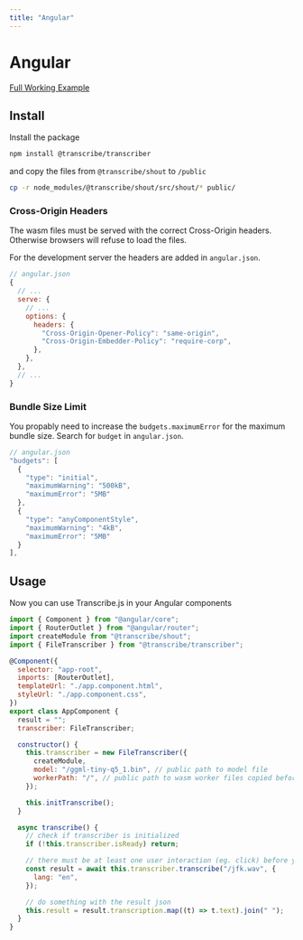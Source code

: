 ```yaml
---
title: "Angular"
---
```


# Angular

[Full Working Example](https://github.com/TranscribeJs/examples/tree/main/angular)

## Install

Install the package

```bash
npm install @transcribe/transcriber
```

and copy the files from `@transcribe/shout` to `/public`

```bash
cp -r node_modules/@transcribe/shout/src/shout/* public/
```

### Cross-Origin Headers

The wasm files must be served with the correct Cross-Origin headers. Otherwise browsers will refuse to load the files.

For the development server the headers are added in `angular.json`.

```js
// angular.json
{
  // ...
  serve: {
    // ...
    options: {
      headers: {
        "Cross-Origin-Opener-Policy": "same-origin",
        "Cross-Origin-Embedder-Policy": "require-corp",
      },
    },
  },
  // ...
}
```

### Bundle Size Limit

You propably need to increase the `budgets.maximumError` for the maximum bundle size. Search for `budget` in `angular.json`.

```js
// angular.json
"budgets": [
  {
    "type": "initial",
    "maximumWarning": "500kB",
    "maximumError": "5MB"
  },
  {
    "type": "anyComponentStyle",
    "maximumWarning": "4kB",
    "maximumError": "5MB"
  }
],
```

## Usage

Now you can use Transcribe.js in your Angular components

```js
import { Component } from "@angular/core";
import { RouterOutlet } from "@angular/router";
import createModule from "@transcribe/shout";
import { FileTranscriber } from "@transcribe/transcriber";

@Component({
  selector: "app-root",
  imports: [RouterOutlet],
  templateUrl: "./app.component.html",
  styleUrl: "./app.component.css",
})
export class AppComponent {
  result = "";
  transcriber: FileTranscriber;

  constructor() {
    this.transcriber = new FileTranscriber({
      createModule,
      model: "/ggml-tiny-q5_1.bin", // public path to model file
      workerPath: "/", // public path to wasm worker files copied before
    });

    this.initTranscribe();
  }

  async transcribe() {
    // check if transcriber is initialized
    if (!this.transcriber.isReady) return;

    // there must be at least one user interaction (eg. click) before you can call this function
    const result = await this.transcriber.transcribe("/jfk.wav", {
      lang: "en",
    });

    // do something with the result json
    this.result = result.transcription.map((t) => t.text).join(" ");
  }
}
```
